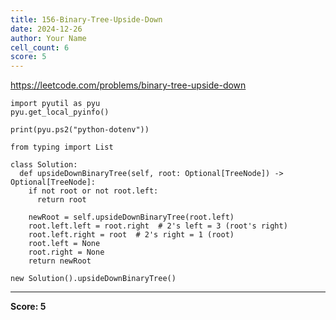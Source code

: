 ```yaml
---
title: 156-Binary-Tree-Upside-Down
date: 2024-12-26
author: Your Name
cell_count: 6
score: 5
---
```


https://leetcode.com/problems/binary-tree-upside-down


```
import pyutil as pyu
pyu.get_local_pyinfo()
```


```
print(pyu.ps2("python-dotenv"))
```


```
from typing import List
```


```
class Solution:
  def upsideDownBinaryTree(self, root: Optional[TreeNode]) -> Optional[TreeNode]:
    if not root or not root.left:
      return root

    newRoot = self.upsideDownBinaryTree(root.left)
    root.left.left = root.right  # 2's left = 3 (root's right)
    root.left.right = root  # 2's right = 1 (root)
    root.left = None
    root.right = None
    return newRoot
```


```
new Solution().upsideDownBinaryTree()
```


---
**Score: 5**